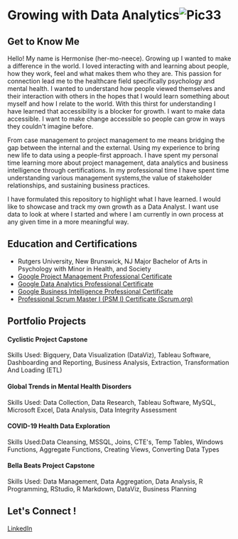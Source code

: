 # Growing with Data Analytics![Pic33](https://github.com/Hermonise-A/Growing-with-Data-Analytics/assets/112904853/64e962dd-cbd5-49a1-a8f0-b05011ca71ed)
## Get to Know Me 

Hello! My name is Hermonise (her-mo-neece). Growing up I wanted to make a difference in the world. I loved interacting with and learning about people, how they work, feel and what makes them who they are. This passion for connection lead me to the healthcare field specifically psychology and mental health. I wanted to understand how people viewed themselves and their interaction with others in the hopes that I would learn something about myself and how I relate to the world. With this thirst for understanding I have learned that accessibility is a blocker for growth. I want to make data accessible. I want to make change accessible so people can grow in ways they couldn't imagine before.

From case management to project management to me means bridging the gap between the internal and the external. Using my experience to bring new life to data using a people-first approach. I have spent my personal time learning more about project management, data analytics and business intelligence through certifications. In my professional time I have spent time understanding various management systems,the value of stakeholder relationships, and sustaining business practices. 

I have formulated this repository to highlight what I have learned. I would like to showcase and track my own growth as a Data Analyst. I want use data to look at where I started and where I am currently in own process at any given time in a more meaningful way. 

## Education and Certifications 

* Rutgers University, New Brunswick, NJ Major Bachelor of Arts in Psychology with Minor in Health, and Society
* [Google Project Management Professional Certificate ](https://www.credly.com/badges/c545b2f3-effa-4ace-bbc3-f64b328804b1/linked_in_profile)
* [Google Data Analytics Professional Certificate ](https://www.credly.com/badges/7f907d11-da05-489d-998a-5e1d0b8c2e6b/linked_in_profile)
* [Google Business Intelligence Professional Certificate](https://www.coursera.org/account/accomplishments/professional-cert/X343DZZJCC8Q)
* [Professional Scrum Master I (PSM I) Certificate (Scrum.org)](https://www.credly.com/badges/f3a706da-ae11-4446-b89b-edebaa26a774/public_url)

## Portfolio Projects 

#### Cyclistic Project Capstone
Skills Used: Bigquery, Data Visualization (DataViz), Tableau Software, Dashboarding and Reporting, Business Analysis, Extraction, Transformation And Loading (ETL)

#### Global Trends in Mental Health Disorders
Skills Used: Data Collection, Data Research, Tableau Software, MySQL, Microsoft Excel, Data Analysis, Data Integrity Assessment

#### COVID-19 Health Data Exploration
Skills Used:Data Cleansing, MSSQL, Joins, CTE's, Temp Tables, Windows Functions, Aggregate Functions, Creating Views, Converting Data Types

#### Bella Beats Project Capstone
Skills Used: Data Management, Data Aggregation, Data Analysis, R Programming, RStudio, R Markdown, DataViz, Business Planning
 

## Let's Connect !
[LinkedIn](https://www.linkedin.com/in/hermonise-auguste1215/)
